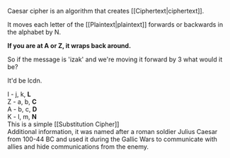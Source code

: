 Caesar cipher is an algorithm that creates [[Ciphertext|ciphertext]].

It moves each letter of the [[Plaintext|plaintext]] forwards or backwards in the alphabet by N.

**If you are at A or Z, it wraps back around.**

So if the message is 'izak' and we're moving it forward by 3 what would it be?

It'd be lcdn.

I - j, k, **L**
<br>
Z - a, b, **C**
<br>
A - b, c, **D**
<br>
K - l, m, **N**
<br>
This is a simple [[Substitution Cipher]]
<br>
Additional information, it was named after a roman soldier Julius Caesar from 100-44 BC and used it during the Gallic Wars to communicate with allies and hide communications from the enemy.